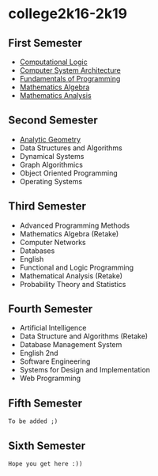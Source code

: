 # college2k16-2k19

## First Semester

* [Computational Logic](https://github.com/galoscar07/college2k16-2k19/tree/master/1st%20Semester/Computational%20Logic)
* [Computer System Architecture](https://github.com/galoscar07/college2k16-2k19/tree/master/1st%20Semester/Computer%20Systems%20Architecture)
* [Fundamentals of Programming](https://github.com/galoscar07/college2k16-2k19/tree/master/1st%20Semester/Fundamentals%20of%20Programming)
* [Mathematics Algebra](https://github.com/galoscar07/college2k16-2k19/tree/master/1st%20Semester/Mathematics%20Algebra)
* [Mathematics Analysis](https://github.com/galoscar07/college2k16-2k19/tree/master/1st%20Semester/Mathematics%20Analysis)

## Second Semester

* [Analytic Geometry]()
* Data Structures and Algorithms
* Dynamical Systems
* Graph Algorithmics 
* Object Oriented Programming
* Operating Systems

## Third Semester

* Advanced Programming Methods
* Mathematics Algebra (Retake)
* Computer Networks
* Databases
* English
* Functional and Logic Programming
* Mathematical Analysis (Retake)
* Probability Theory and Statistics

## Fourth Semester

* Artificial Intelligence
* Data Structure and Algorithms (Retake)
* Database Management System
* English 2nd
* Software Engineering
* Systems for Design and Implementation
* Web Programming


## Fifth Semester

```
To be added ;)
```

## Sixth Semester

```
Hope you get here :))
```
